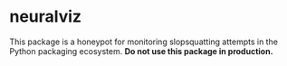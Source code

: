 # neuralviz

This package is a honeypot for monitoring slopsquatting attempts in the Python packaging ecosystem.
**Do not use this package in production.**
